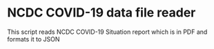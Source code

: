 # NCDC COVID-19 data file reader

This script reads NCDC COVID-19 Situation report which is in PDF and formats it to JSON
